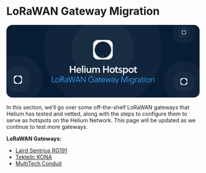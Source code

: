# LoRaWAN Gateway Migration

![](../../.gitbook/assets/hotspot_migration.png)

In this section, we’ll go over some off-the-shelf LoRaWAN gateways that Helium has tested and vetted, along with the steps to configure them to serve as hotspots on the Helium Network. This page will be updated as we continue to test more gateways.

**LoRaWAN Gateways:**

* [Laird Sentrius RG191](laird.md)
* [Tektelic KONA](tektelic-kona.md)
* [MultiTech Conduit](multitech-conduit.md)

​

